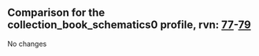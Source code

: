 ## Comparison for the collection_book_schematics0 profile, rvn: [77](https://github.com/PRO100KatYT/FortniteProfileRevisions/tree/main/profiles/collection_book_schematics0/77%20collection_book_schematics0.json)-[79](https://github.com/PRO100KatYT/FortniteProfileRevisions/tree/main/profiles/collection_book_schematics0/79%20collection_book_schematics0.json)

No changes
